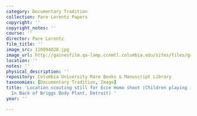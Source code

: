 ```yaml
---
category: Documentary Tradition
collection: Pare Lorentz Papers
copyright: ''
copyright_notes: ''
course: ''
director: Pare Lorentz
film_title: ''
image_src: 110094028.jpg
image_url: http://gainesfilm.qa-lamp.ccnmtl.columbia.edu/sites/files/gainesfilm/images/110094028.jpg
location: ''
notes: ''
physical_description: ''
repository: Columbia University Rare Books & Manuscript Library
taxonomies: [Documentary Tradition, Image]
title: 'Location scouting still for Ecce Homo shoot (Children playing in empty lot;
  In Back of Briggs Body Plant, Detroit) '
year: ''

---
```

